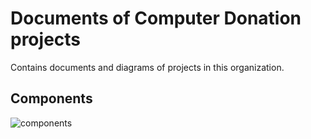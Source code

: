 Documents of Computer Donation projects
===

Contains documents and diagrams of projects in this organization.

## Components

![components](http://www.plantuml.com/plantuml/proxy?src=https://raw.github.com/computer-donation/docs/master/src/main/diagrams/components.puml)
